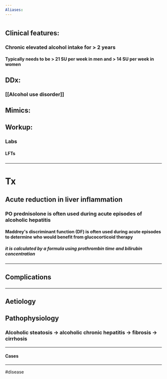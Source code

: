 ```yaml
---
Aliases:
---
```

# 
## Clinical features:
### Chronic elevated alcohol intake for > 2 years 
#### Typically needs to be > 21 SU per week in men and > 14 SU per week in women 
## DDx:
### [[Alcohol use disorder]]
## Mimics:
###
## Workup:
### Labs
#### LFTs
#####
---
# Tx
## Acute reduction in liver inflammation
### PO prednisolone is often used during acute episodes of alcoholic hepatitis
#### Maddrey's discriminant function (DF) is often used during acute episodes to determine who would benefit from glucocorticoid therapy
##### it is calculated by a formula using prothrombin time and bilirubin concentration
---
## Complications
###

---
## Aetiology
## Pathophysiology
### Alcoholic steatosis -> alcoholic chronic hepatitis -> fibrosis -> cirrhosis

---
#### Cases


---
#disease 